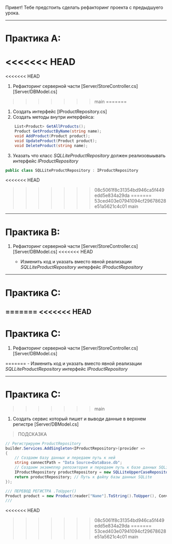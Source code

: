 Привет! Тебе предстоить сделать рефакторинг проекта с предыдшуего урока. 

---
# Практика А:

<<<<<<< HEAD
=======
<<<<<<< HEAD
1. Рефакторинг серверной части [Server/StoreController.cs] [Server/DBModel.cs] 
>>>>>>> main
=======
1. Создать интерфейс [IProductRepository.cs]
2. Создать методы внутри интерфейса:

```C#
    List<Product> GetAllProducts();
    Product GetProductByName(string name);
    void AddProduct(Product product);
    void UpdateProduct(Product product);
    void DeleteProduct(string name);
```
3. Указать что  класс *SQLLiteProductRepository* должен реализовыывать интерфейс *IProductRepository*

```C# 
public class SQLLiteProductRepository : IProductRepository
```

<<<<<<< HEAD
>>>>>>> 08c5061f8c31354bd946ca5f449edd5e834a29da
=======
>>>>>>> 53ced403e07941094cf29678628e51a5621c4c01
>>>>>>> main


---
# Практика В: 

1. Рефакторинг серверной части [Server/StoreController.cs] [Server/DBModel.cs] 
<<<<<<< HEAD

    - Изменить код и указать вместо явной реализации *SQLLiteProductRepository* интерфейс *IProductRepository*

---
# Практика C:

=======
<<<<<<< HEAD
---
# Практика C:

1.   Рефакторинг серверной части [Server/StoreController.cs] [Server/DBModel.cs]
 
=======
    - Изменить код и указать вместо явной реализации *SQLLiteProductRepository* интерфейс *IProductRepository*

---
# Практика C:

>>>>>>> main
1. Создать сервис который пишет и выводи данные в верхнем регистре   [Server/DBModel.cs]
 
> ПОДСКАЗКА

```C#
// Регистрируем ProductRepository
builder.Services.AddSingleton<IProductRepository>(provider =>
{
    // Создаем базу данных и передаем путь к ней
    string connectPath = "Data Source=DataBase.db"; 
    // Создаем экземпляр репозитория и передаем путь к базе данных SQLite которая пишет и вывод в верхнем регистре
    IProductRepository productRepository = new SQLLiteUpperCaseRepository(connectPath);
    return productRepository; // Путь к файлу базы данных SQLite
});

/// ПЕРЕВОД РЕГИСТРА .ToUpper()
Product product = new Product(reader["Name"].ToString().ToUpper(), Convert.ToDouble(reader["Price"]), Convert.ToInt32(reader["Stock"]));
///

```
<<<<<<< HEAD
>>>>>>> 08c5061f8c31354bd946ca5f449edd5e834a29da
=======
>>>>>>> 53ced403e07941094cf29678628e51a5621c4c01
>>>>>>> main
